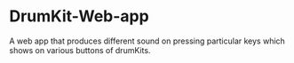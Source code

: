 # DrumKit-Web-app
A web app that produces different sound on pressing particular keys which shows on various buttons of drumKits.
